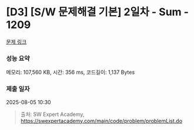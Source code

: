 # [D3] [S/W 문제해결 기본] 2일차 - Sum - 1209 

[문제 링크](https://swexpertacademy.com/main/code/problem/problemDetail.do?contestProbId=AV13_BWKACUCFAYh) 

### 성능 요약

메모리: 107,560 KB, 시간: 356 ms, 코드길이: 1,137 Bytes

### 제출 일자

2025-08-05 10:30



> 출처: SW Expert Academy, https://swexpertacademy.com/main/code/problem/problemList.do